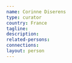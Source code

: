 ```yaml
---
name: Corinne Diserens
type: curator
country: France
tagline:
description:
related-persons:
connections:
layout: person
---
```

